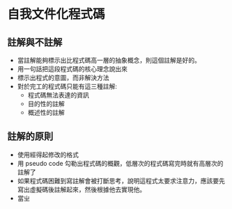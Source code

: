 # 自我文件化程式碼
## 註解與不註解
* 當註解能夠標示出比程式碼高一層的抽象概念，則這個註解是好的。
* 用一句話把這段程式碼的核心理念說出來
* 標示出程式的意圖，而非解決方法
* 對於完工的程式碼只能有這三種註解:
	* 程式碼無法表達的資訊
	* 目的性的註解
	* 概述性的註解
## 註解的原則
* 使用經得起修改的格式
* 用 pseudo code 勾勒出程式碼的概觀，低層次的程式碼寫完時就有高層次的註解了
* 如果程式碼困難到寫註解會被打斷思考，說明這程式太要求注意力，應該要先寫出虛擬碼後註解起來，然後根據他去實現他。
* 當ㄓ
<!--stackedit_data:
eyJoaXN0b3J5IjpbLTE2MTIzMDE4OTEsNjkzNDk0Nzc4LDE0OD
I0OTQ0NiwxNzU5OTU3MDYxXX0=
-->
